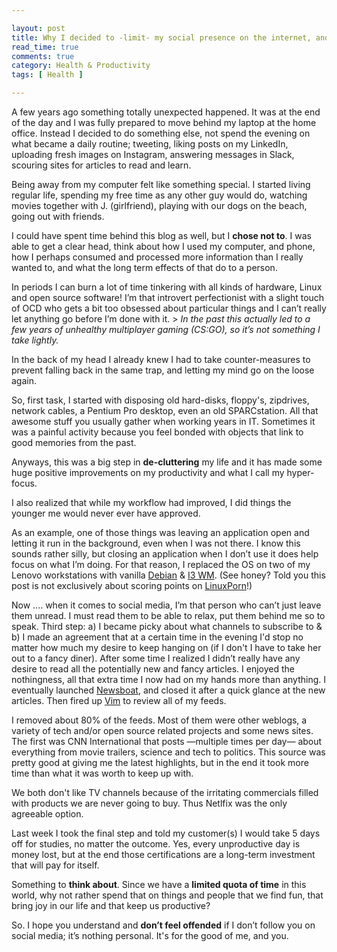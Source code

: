```yaml
---

layout: post
title: Why I decided to -limit- my social presence on the internet, and why I think this will be good for the both of us
read_time: true
comments: true
category: Health & Productivity
tags: [ Health ]

---
```

A few years ago something totally unexpected happened. It was at the end of the day and I was fully prepared to move behind my laptop at the home office. Instead I decided to do something else, not spend the evening on what became a daily routine; tweeting, liking posts on my LinkedIn, uploading fresh images on Instagram, answering messages in Slack, scouring sites for articles to read and learn.

Being away from my computer felt like something special. I started living regular life, spending my free time as any other guy would do, watching movies together with J. (girlfriend), playing with our dogs on the beach, going out with friends. 

I could have spent time behind this blog as well, but I **chose not to**. I was able to get a clear head, think about how I used my computer, and phone, how I perhaps consumed and processed more information than I really wanted to, and what the long term effects of that do to a person.

In periods I can burn a lot of time tinkering with all kinds of hardware, Linux and open source software! I’m that introvert perfectionist with a slight touch of OCD who gets a bit too obsessed about particular things and I can’t really let anything go before I’m done with it. > *In the past this actually led to a few years of unhealthy multiplayer gaming (CS:GO), so it’s not something I take lightly.* 

In the back of my head I already knew I had to take counter-measures to prevent falling back in the same trap, and letting my mind go on the loose again. 

So, first task, I started with disposing old hard-disks, floppy's, zipdrives, network cables, a Pentium Pro desktop, even an old SPARCstation. All that awesome stuff you usually gather when working years in IT. Sometimes it was a painful activity because you feel bonded with objects that link to good memories from the past. 

Anyways, this was a big step in **de-cluttering** my life and it has made some huge positive improvements on my productivity and what I call my hyper-focus. 

I also realized that while my workflow had improved, I did things the younger me would never ever have approved. 

As an example, one of those things was leaving an application open and letting it run in the background, even when I was not there. I know this sounds rather silly, but closing an application when I don’t use it does help focus on what I’m doing. For that reason, I replaced the OS on two of my Lenovo workstations with vanilla [Debian](https://www.debian.org/) & [I3 WM](https://i3wm.org/). (See honey? Told you this post is not exclusively about scoring points on [LinuxPorn](https://www.reddit.com/r/LinuxPorn/)!)

Now .... when it comes to social media, I’m that person who can’t just leave them unread. I must read them to be able to relax, put them behind me so to speak. Third step: a) I became picky about what channels to subscribe to & b) I made an agreement that at a certain time in the evening I'd stop no matter how much my desire to keep hanging on (if I don't I have to take her out to a fancy diner). After some time I realized I didn’t really have any desire to read all the potentially new and fancy articles. I enjoyed the nothingness, all that extra time I now had on my hands more than anything. I eventually launched [Newsboat](https://newsboat.org/), and closed it after a quick glance at the new articles. Then fired up [Vim](https://www.vim.org/download.php/) to review all of my feeds.

I removed about 80% of the feeds. Most of them were other weblogs, a variety of tech and/or open source related projects and some news sites. The first was CNN International that posts —multiple times per day— about everything from movie trailers, science and tech to politics. This source was pretty good at giving me the latest highlights, but in the end it took more time than what it was worth to keep up with.

We both don't like TV channels because of the irritating commercials filled with products we are never going to buy. Thus Netlfix was the only agreeable option.

Last week I took the final step and told my customer(s) I would take 5 days off for studies, no matter the outcome. Yes, every unproductive day is money lost, but at the end those certifications are a long-term investment that will pay for itself.

Something to **think about**. Since we have a **limited quota of time** in this world, why not rather spend that on things and people that we find fun, that bring joy in our life and that keep us productive?

So. I hope you understand and **don’t feel offended** if I don’t follow you on social media; it’s nothing personal. It's for the good of me, and you.
